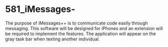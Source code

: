 # 581_iMessages-
The purpose of iMessages++ is to communicate code easily through messaging. This software will be designed for iPhones and an extension will be required to implement the features. The application will appear on the gray task bar when texting another individual.
